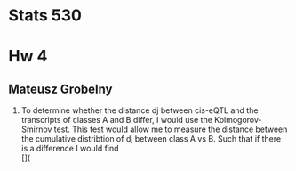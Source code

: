 # Stats 530
# Hw 4
## Mateusz Grobelny

1. To determine whether the distance dj between cis-eQTL and the transcripts of classes A and B differ, I would use the Kolmogorov-Smirnov test. 
This test would allow me to measure the distance between the cumulative distribtion of dj between class A vs B. Such that if there is a difference I would find   
[]( 
